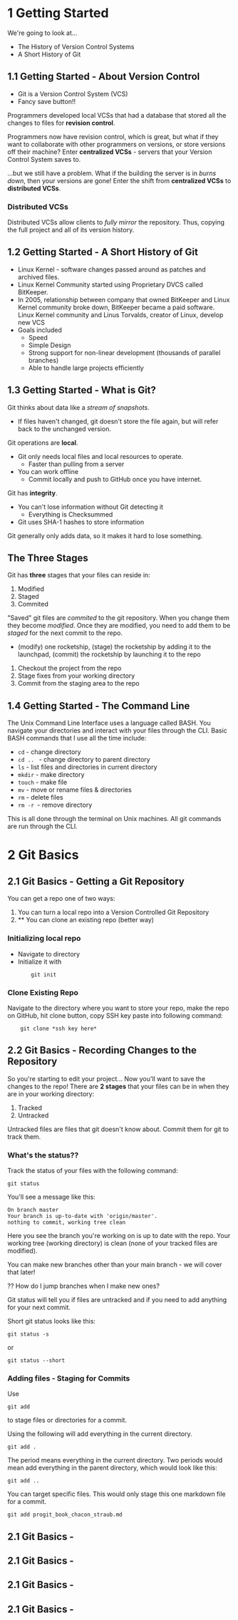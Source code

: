 # 1 Getting Started
We're going to look at...
* The History of Version Control Systems
* A Short History of Git

## 1.1 Getting Started - About Version Control
* Git is a Version Control System (VCS)
* Fancy save button!!

Programmers developed local VCSs that had a database that stored all the changes to files for **revision control**.  

Programmers now have revision control, which is great, but what if they want to collaborate with other programmers on versions, or store versions off their machine? Enter **centralized VCSs** - servers that your Version Control System saves to.

...but we still have a problem. What if the building the server is in *burns down*, then your versions are gone! Enter the shift from **centralized VCSs** to **distributed VCSs**.

### Distributed VCSs
Distributed VCSs allow clients to *fully mirror* the repository. Thus, copying the full project and all of its version history.

## 1.2 Getting Started - A Short History of Git
* Linux Kernel - software changes passed around as patches and archived files. 
* Linux Kernel Community started using Proprietary DVCS called BitKeeper. 
* In 2005, relationship between company that owned BitKeeper and Linux Kernel community broke down, BitKeeper became a paid software. Linux Kernel community and Linus Torvalds, creator of Linux, develop new VCS
* Goals included
    * Speed
    * Simple Design
    * Strong support for non-linear development (thousands of parallel branches) 
    * Able to handle large projects efficiently

## 1.3 Getting Started - What is Git?
Git thinks about data like a *stream of snapshots*.
* If files haven't changed, git doesn't store the file again, but will refer back to the unchanged version.

Git operations are **local**.
* Git only needs local files and local resources to operate. 
    * Faster than pulling from a server
* You can work offline
    * Commit locally and push to GitHub once you have internet.

Git has **integrity**.
* You can't lose information without Git detecting it
    * Everything is Checksummed
* Git uses SHA-1 hashes to store information

Git generally only adds data, so it makes it hard to lose something.

## The Three Stages
Git has **three** stages that your files can reside in:
1. Modified
2. Staged
3. Commited

"Saved" git files are *commited* to the git repository. When you change them they become *modified*. Once they are modified, you need to add them to be *staged* for the next commit to the repo. 
* (modify) one rocketship, (stage) the rocketship by adding it to the launchpad, (commit) the rocketship by launching it to the repo

1. Checkout the project from the repo
2. Stage fixes from your working directory
3. Commit from the staging area to the repo

## 1.4 Getting Started - The Command Line
The Unix Command Line Interface uses a language called BASH. You navigate your directories and interact with your files through the CLI. Basic BASH commands that I use all the time include:

* ```cd``` - change directory
* ```cd .. ``` - change directory to parent directory
* ```ls``` - list files and directories in current directory
* ```mkdir``` - make directory
* ```touch``` - make file
* ```mv``` - move or rename files & directories
* ```rm``` - delete files
* ```rm -r ```- remove directory

This is all done through the terminal on Unix machines. All git commands are run through the CLI. 

# 2 Git Basics
## 2.1 Git Basics - Getting a Git Repository
You can get a repo one of two ways:
1. You can turn a local repo into a Version Controlled Git Repository
2. ** You can clone an existing repo (better way)

### Initializing local repo
* Navigate to directory
* Initialize it with 
    ```
        git init
    ```
### Clone Existing Repo
Navigate to the directory where you want to store your repo, make the repo on GitHub, hit clone button, copy SSH key paste into following command:
```
    git clone *ssh key here*
```
## 2.2 Git Basics - Recording Changes to the Repository
So you're starting to edit your project...
Now you'll want to save the changes to the repo!
There are **2 stages** that your files can be in when they are in your working directory:
1. Tracked
2. Untracked

Untracked files are files that git doesn't know about. Commit them for git to track them. 

### What's the status??
Track the status of your files with the following command:
```
git status
```
You'll see a message like this:
```
On branch master
Your branch is up-to-date with 'origin/master'.
nothing to commit, working tree clean
```
Here you see the branch you're working on is up to date with the repo. Your working tree (working directory) is clean (none of your tracked files are modified).

You can make new branches other than your main branch - we will cover that later! 

?? How do I jump branches when I make new ones? 

Git status will tell you if files are untracked and if you need to add anything for your next commit. 

Short git status looks like this:
```
git status -s
```
or 
```
git status --short
```


### Adding files - Staging for Commits
Use
```
git add 
```
to stage files or directories for a commit.

Using the following will add everything in the current directory.
```
git add .

```
The period means everything in the current directory. Two periods would mean add everything in the parent directory, which would look like this:
```
git add ..
```
You can target specific files. This would only stage this one markdown file for a commit.
```
git add progit_book_chacon_straub.md
```


## 2.1 Git Basics - 
## 2.1 Git Basics - 
## 2.1 Git Basics - 
## 2.1 Git Basics - 
